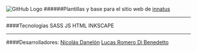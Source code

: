 ![GitHub Logo](http://innatus.com.ar/img/innatus_newsletter.png)
######Plantillas y base para el sitio web de [innatus](http://www.innatus.com.ar)


- - -
####Tecnologías
SASS
JS
HTML
INKSCAPE

- - -
####Desarrolladores:
[Nicolás Danelón](https://github.com/nicolasdanelon)
[Lucas Romero Di Benedetto](https://github.com/lucasromerodb)




